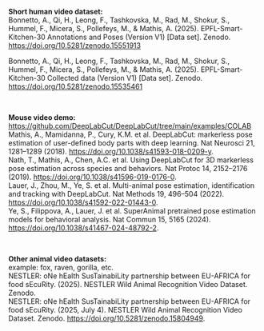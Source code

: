 **Short human video dataset:** <br />
Bonnetto, A., Qi, H., Leong, F., Tashkovska, M., Rad, M., Shokur, S., Hummel, F., Micera, S., Pollefeys, M., & Mathis, A. (2025). EPFL-Smart-Kitchen-30 Annotations and Poses (Version V1) [Data set]. Zenodo. https://doi.org/10.5281/zenodo.15551913 <br />


Bonnetto, A., Qi, H., Leong, F., Tashkovska, M., Rad, M., Shokur, S., Hummel, F., Micera, S., Pollefeys, M., & Mathis, A. (2025). EPFL-Smart-Kitchen-30 Collected data (Version V1) [Data set]. Zenodo. https://doi.org/10.5281/zenodo.15535461 <br />


<br />

**Mouse video demo:** <br />
https://github.com/DeepLabCut/DeepLabCut/tree/main/examples/COLAB <br />
Mathis, A., Mamidanna, P., Cury, K.M. et al. DeepLabCut: markerless pose estimation of user-defined body parts with deep learning. Nat Neurosci 21, 1281–1289 (2018). https://doi.org/10.1038/s41593-018-0209-y. <br />
Nath, T., Mathis, A., Chen, A.C. et al. Using DeepLabCut for 3D markerless pose estimation across species and behaviors. Nat Protoc 14, 2152–2176 (2019). https://doi.org/10.1038/s41596-019-0176-0. <br />
Lauer, J., Zhou, M., Ye, S. et al. Multi-animal pose estimation, identification and tracking with DeepLabCut. Nat Methods 19, 496–504 (2022). https://doi.org/10.1038/s41592-022-01443-0. <br />
Ye, S., Filippova, A., Lauer, J. et al. SuperAnimal pretrained pose estimation models for behavioral analysis. Nat Commun 15, 5165 (2024). https://doi.org/10.1038/s41467-024-48792-2. <br />

<br />

**Other animal video datasets:** <br />
example: fox, raven, gorilla, etc.<br />
NESTLER: oNe hEalth SusTainabiLity partnership between EU-AFRICA for food sEcuRity. (2025). NESTLER Wild Animal Recognition Video Dataset. Zenodo.<br />
NESTLER: oNe hEalth SusTainabiLity partnership between EU-AFRICA for food sEcuRity. (2025, July 4). NESTLER Wild Animal Recognition Video Dataset. Zenodo. https://doi.org/10.5281/zenodo.15804949. <br />
